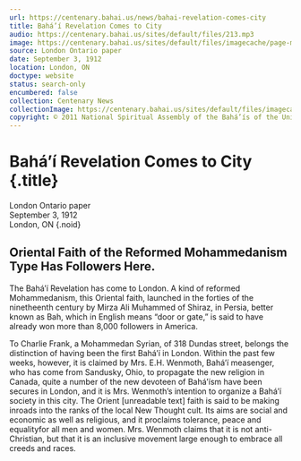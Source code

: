 ```yaml
---
url: https://centenary.bahai.us/news/bahai-revelation-comes-city
title: Bahá’í Revelation Comes to City
audio: https://centenary.bahai.us/sites/default/files/213.mp3
image: https://centenary.bahai.us/sites/default/files/imagecache/page-main-image/images/press_clippings/09-03-1912%20%28London%20Ontario%20paper%29%20Bahai%20Revelation%20Comes%20to%20City%28E%29.png
source: London Ontario paper
date: September 3, 1912
location: London, ON
doctype: website
status: search-only
encumbered: false
collection: Centenary News
collectionImage: https://centenary.bahai.us/sites/default/files/imagecache/theme-image/main_image/abdulbaha-overview-small_0.jpg
copyright: © 2011 National Spiritual Assembly of the Bahá’ís of the United States
---
```



# Bahá’í Revelation Comes to City {.title}

London Ontario paper  
September 3, 1912  
London, ON
{.noid}  



## Oriental Faith of the Reformed Mohammedanism Type Has Followers Here.

The Bahá’í Revelation has come to London. A kind of reformed Mohammedanism, this Oriental faith, launched in the forties of the ninetheenth century by Mirza Ali Muhammed of Shiraz, in Persia, better known as Bah, which in English means “door or gate,” is said to have already won more than 8,000 followers in America.

To Charlie Frank, a Mohammedan Syrian, of 318 Dundas street, belongs the distinction of having been the first Bahá’í in London. Within the past few weeks, however, it is claimed by Mrs. E.H. Wenmoth, Bahá’í measenger, who has come from Sandusky, Ohio, to propagate the new religion in Canada, quite a number of the new devoteen of Bahá’ísm have been secures in London, and it is Mrs. Wenmoth’s intention to organize a Bahá’í society in this city. The Orient \[unreadable text\] faith is said to be making inroads into the ranks of the local New Thought cult. Its aims are social and economic as well as religious, and it proclaims tolerance, peace and equalityfor all men and women. Mrs. Wenmoth claims that it is not anti-Christian, but that it is an inclusive movement large enough to embrace all creeds and races.